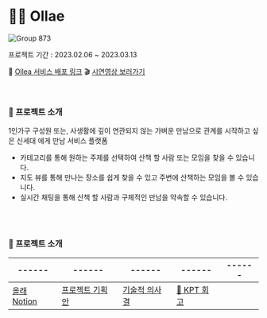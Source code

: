 # 🚶‍♂ Ollae

![Group 873](https://user-images.githubusercontent.com/80263801/224290251-c79d49d9-56df-4025-8d99-8757267ece07.jpg)

프로젝트 기간 : 2023.02.06 ~ 2023.03.13

🔗 [Ollea 서비스 배포 링크](https://www.ollae.kr/)
🎬 [시연영상 보러가기](https://www.youtube.com/watch?v=_ZFK_nYZ7ho)

<br/>


### 💙 프로젝트 소개

1인가구 구성원 또는, 사생활에 깊이 연관되지 않는 가벼운 만남으로 관계를 시작하고 싶은 신세대 에게 만남 서비스 플랫폼

* 카테고리를 통해 원하는 주제를 선택하여 산책 할 사람 또는 모임을 찾을 수 있습니다.
* 지도 뷰를 통해 만나는 장소를 쉽게 찾을 수 있고 주변에 산책하는 모임을 볼 수 있습니다.
* 실시간 채팅을 통해 산책 할 사람과 구체적인 만남을 약속할 수 있습니다.

<br/>
<br/>

### 📝 프로젝트 소개

|------|------|------|------|------|
|------|------|------|------|------|
|[올래 Notion](https://www.notion.so/Project-Walk-Together-Final-354dd91df9b2405f90bd8519fc03f0a3?pvs=4)|[프로젝트 기획안](https://www.notion.so/eda81292232d4843b5136bfbcf831080?pvs=4)|[기술적 의사결](https://github.com/dwg787)|[💬 KPT 회고](https://velog.io/@dbsskdud60)|
